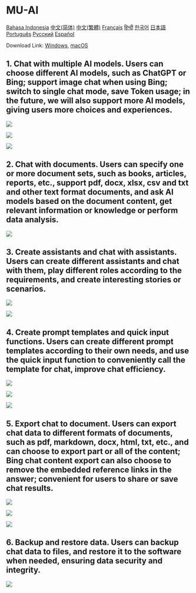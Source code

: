 # MU-AI

[Bahasa Indonesia](./README-id-ID.md)
[中文(简体)](./README-zh-CN.md)
[中文(繁體)](./README-zh-HK.md)
[Français](./README-fr-FR.md)
[हिन्दी](./README-hi-IN.md)
[한국어](./README-ko-KR.md)
[日本語](./README-ja-JP.md)
[Português](./README-pt-PT.md)
[Русский](./README-ru-RU.md)
[Español](./README-es-ES.md)

Download Link: [Windows](https://raw.githubusercontent.com/MicroUtil/muai/main/bin/MU-AI_0.1.0_x64-GH.msi.zip),
[macOS](https://raw.githubusercontent.com/MicroUtil/muai/main/bin/MU-AI_0.1.0_x64-GH.dmg)

## 1. Chat with multiple AI models. Users can choose different AI models, such as ChatGPT or Bing; support image chat when using Bing; switch to single chat mode, save Token usage; in the future, we will also support more AI models, giving users more choices and experiences.

![](https://raw.githubusercontent.com/MicroUtil/muai/main/web/images/dark/1-1.jpg)

![](https://raw.githubusercontent.com/MicroUtil/muai/main/web/images/dark/1-2.jpg)

![](https://raw.githubusercontent.com/MicroUtil/muai/main/web/images/dark/1-3.jpg)

## 2. Chat with documents. Users can specify one or more document sets, such as books, articles, reports, etc., support pdf, docx, xlsx, csv and txt and other text format documents, and ask AI models based on the document content, get relevant information or knowledge or perform data analysis.

![](https://raw.githubusercontent.com/MicroUtil/muai/main/web/images/dark/2-1.jpg)

## 3. Create assistants and chat with assistants. Users can create different assistants and chat with them, play different roles according to the requirements, and create interesting stories or scenarios.

![](https://raw.githubusercontent.com/MicroUtil/muai/main/web/images/dark/3-1.jpg)

![](https://raw.githubusercontent.com/MicroUtil/muai/main/web/images/dark/3-2.jpg)

## 4. Create prompt templates and quick input functions. Users can create different prompt templates according to their own needs, and use the quick input function to conveniently call the template for chat, improve chat efficiency.

![](https://raw.githubusercontent.com/MicroUtil/muai/main/web/images/dark/4-1.jpg)

![](https://raw.githubusercontent.com/MicroUtil/muai/main/web/images/dark/4-2.jpg)

![](https://raw.githubusercontent.com/MicroUtil/muai/main/web/images/dark/4-3.jpg)

## 5. Export chat to document. Users can export chat data to different formats of documents, such as pdf, markdown, docx, html, txt, etc., and can choose to export part or all of the content; Bing chat content export can also choose to remove the embedded reference links in the answer; convenient for users to share or save chat results.

![](https://raw.githubusercontent.com/MicroUtil/muai/main/web/images/dark/5-1.jpg)

![](https://raw.githubusercontent.com/MicroUtil/muai/main/web/images/dark/5-2.jpg)

![](https://raw.githubusercontent.com/MicroUtil/muai/main/web/images/dark/5-3.jpg)

## 6. Backup and restore data. Users can backup chat data to files, and restore it to the software when needed, ensuring data security and integrity.

![](https://raw.githubusercontent.com/MicroUtil/muai/main/web/images/dark/6-1.jpg)

